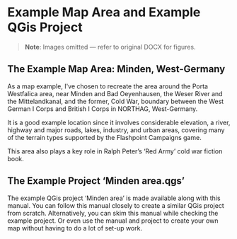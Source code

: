 # Example Map Area and Example QGis Project

> **Note**: Images omitted — refer to original DOCX for figures.


## The Example Map Area: Minden, West\-Germany

As a map example, I've chosen to recreate the area around the Porta Westfalica area, near Minden and Bad Oeyenhausen, the Weser River and the Mittelandkanal, and the former, Cold War, boundary between the West German I Corps and British I Corps in NORTHAG, West\-Germany\.

It is a good example location since it involves considerable elevation, a river, highway and major roads, lakes, industry, and urban areas, covering many of the terrain types supported by the Flashpoint Campaigns game\.

This area also plays a key role in Ralph Peter’s ‘Red Army’ cold war fiction book\.

## The Example Project ‘Minden area\.qgs’

The example QGis project ‘Minden area’ is made available along with this manual\. You can follow this manual closely to create a similar QGis project from scratch\. Alternatively, you can skim this manual while checking the example project\. Or even use the manual and project to create your own map without having to do a lot of set\-up work\.


